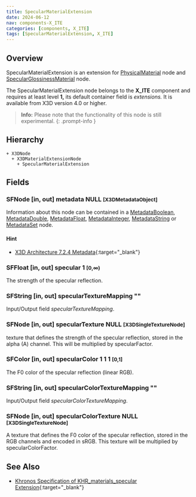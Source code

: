 ```yaml
---
title: SpecularMaterialExtension
date: 2024-06-12
nav: components-X_ITE
categories: [components, X_ITE]
tags: [SpecularMaterialExtension, X_ITE]
---
```

<style>
.post h3 {
   word-spacing: 0.2em;
}
</style>

## Overview

SpecularMaterialExtension is an extension for [PhysicalMaterial](../../shape/physicalmaterial/) node and [SpecularGlossinessMaterial](../specularglossinessmaterial/) node.

The SpecularMaterialExtension node belongs to the **X_ITE** component and requires at least level **1,** its default container field is *extensions.* It is available from X3D version 4.0 or higher.

>**Info:** Please note that the functionality of this node is still experimental.
{: .prompt-info }

## Hierarchy

```
+ X3DNode
  + X3DMaterialExtensionNode
    + SpecularMaterialExtension
```

## Fields

### SFNode [in, out] **metadata** NULL <small>[X3DMetadataObject]</small>

Information about this node can be contained in a [MetadataBoolean](/x_ite/components/core/metadataboolean/), [MetadataDouble](/x_ite/components/core/metadatadouble/), [MetadataFloat](/x_ite/components/core/metadatafloat/), [MetadataInteger](/x_ite/components/core/metadatainteger/), [MetadataString](/x_ite/components/core/metadatastring/) or [MetadataSet](/x_ite/components/core/metadataset/) node.

#### Hint

- [X3D Architecture 7.2.4 Metadata](https://www.web3d.org/specifications/X3Dv4/ISO-IEC19775-1v4-IS//Part01/components/core.html#Metadata){:target="_blank"}

### SFFloat [in, out] **specular** 1 <small>[0,∞)</small>

The strength of the specular reflection.

### SFString [in, out] **specularTextureMapping** ""

Input/Output field *specularTextureMapping*.

### SFNode [in, out] **specularTexture** NULL <small>[X3DSingleTextureNode]</small>

 texture that defines the strength of the specular reflection, stored in the alpha (A) channel. This will be multiplied by specularFactor.

### SFColor [in, out] **specularColor** 1 1 1 <small>[0,1]</small>

The F0 color of the specular reflection (linear RGB).

### SFString [in, out] **specularColorTextureMapping** ""

Input/Output field *specularColorTextureMapping*.

### SFNode [in, out] **specularColorTexture** NULL <small>[X3DSingleTextureNode]</small>

A texture that defines the F0 color of the specular reflection, stored in the RGB channels and encoded in sRGB. This texture will be multiplied by specularColorFactor.

## See Also

- [Khronos Specification of KHR_materials_specular Extension](https://github.com/KhronosGroup/glTF/tree/main/extensions/2.0/Khronos/KHR_materials_specular){:target="_blank"}
